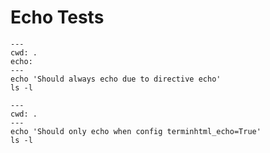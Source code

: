 # Echo Tests

```{terminhtml}
---
cwd: .
echo:
---
echo 'Should always echo due to directive echo'
ls -l
```

```{terminhtml}
---
cwd: .
---
echo 'Should only echo when config terminhtml_echo=True'
ls -l
```